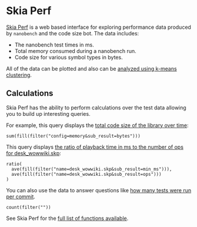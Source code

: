 Skia Perf
=========

[Skia Perf](https://skiaperf.com) is a web based interface for exploring
performance data produced by `nanobench` and the code size bot. The data
includes:

  * The nanobench test times in ms.
  * Total memory consumed during a nanobench run.
  * Code size for various symbol types in bytes.

All of the data can be plotted and also can be [analyzed using k-means
clustering](https://skiaperf.com/clusters/).

Calculations
------------

Skia Perf has the ability to perform calculations over the test data
allowing you to build up interesting queries.

For example, this query displays the [total code size of the library over time](https://skiaperf.com/#1877):

    sum(fill(filter("config=memory&sub_result=bytes")))

This query displays [the ratio of playback time in ms to the number of ops for desk\_wowwiki.skp](https://skiaperf.com/#1876):

    ratio(
      ave(fill(filter("name=desk_wowwiki.skp&sub_result=min_ms"))),
      ave(fill(filter("name=desk_wowwiki.skp&sub_result=ops")))
    )

You can also use the data to answer questions like [how many tests were run per commit](https://skiaperf.com/#1878).

    count(filter(""))

See Skia Perf for the [full list of functions available](https://skiaperf.com/help).
